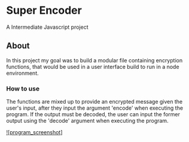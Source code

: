 # Super Encoder

A Intermediate Javascript project

## About

In this project my goal was to build a modular file containing encryption functions, that would be used in a user interface build to run in a node environment.

### How to use

The functions are mixed up to provide an encrypted message given the user's input, after they input the argument 'encode' when executing the program. If the output must be decoded, the user can input the former output using the 'decode' argument when executing the program.

[![program_screenshot]](./img/super-encoder.png)